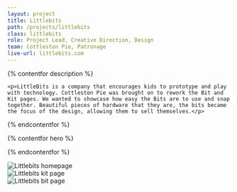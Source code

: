 ```yaml
---
layout: project
title: Littlebits
path: /projects/littlebits
class: littlebits
role: Project Lead, Creative Direction, Design
team: Cottleston Pie, Patronage
live-url: littlebits.com
---
```


{% contentfor description %}
	
	<p>LittleBits is a company that encourages kids to prototype and play with technology. Cottleston Pie was brought on to rework the Bit and Kit pages. We wanted to showcase how easy the Bits are to use and snap together. Beautiful pieces of hardware that they are, the bits became the focus of the design, allowing them to sell themselves.</p>

{% endcontentfor %}

{% contentfor hero %}
			<div class="project-example ipad">
				<div class="screen-wrap">
					<img src="/img/projects/littlebits/littlebits-home.jpg" alt="" />
				</div>
			</div>
			<div class="project-example iphone">
				<div class="screen-wrap">
					<img src="/img/projects/littlebits/littlebits-mobile.jpg" alt="" />
				</div>
			</div>
{% endcontentfor %}

<section class="project-expanded tri-screen">
	<div class="container">
		<div class="screen screen-1">
			<img src="/img/projects/littlebits/littlebits-home.jpg" alt="Littlebits homepage" />
		</div>
		<div class="screen screen-2">
			<img src="/img/projects/littlebits/littlebits-kit.jpg" alt="Littlebits kit page" />
		</div>
		<div class="screen screen-3">
			<img src="/img/projects/littlebits/littlebits-bit.jpg" alt="Littlebits bit page" />
		</div>
	</div>
</section>